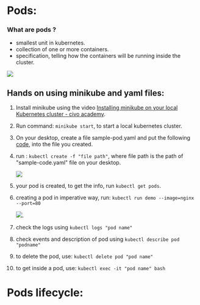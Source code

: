 # Pods:

### What are pods ?
- smallest unit in kubernetes.
- collection of one or more containers.
- specification, telling how the containers will be running inside the cluster.

![](https://github.com/prateek041/DevOps-90days/blob/main/resources/Kubernetes/Day-2-Kubernetes(Civo)/assets/pods.png)

## Hands on using minikube and yaml files:

1. Install minikube using the video [Installing minikube on your local Kubernetes cluster - civo academy](https://www.youtube.com/watch?v=HxPqUf1_bIk&list=PLhc-GEHI0F7_wsxeSNqniQqSforzp92mV&index=12).
2. Run command: `minikube start`, to start a local kubernetes cluster.
3. On your desktop, create a file sample-pod.yaml and put the following [code](), into the file you created.
4. run : `kubectl create -f "file path"`, where file path is the path of "sample-code.yaml" file on your desktop.

      ![](https://github.com/prateek041/DevOps-90days/blob/main/resources/Kubernetes/Day-2-Kubernetes(Civo)/assets/create-pod.png)

5. your pod is created, to get the info, run `kubectl get pods`.
6. creating a pod in imperative way, run: `kubectl run demo --image=nginx --port=80`

    ![](https://github.com/prateek041/DevOps-90days/blob/main/resources/Kubernetes/Day-2-Kubernetes(Civo)/assets/pods-imperative-way.png).
    
7. check the logs using `kubectl logs "pod name"`
8. check events and description of pod using `kubectl describe pod "podname"` 
9. to delete the pod, use: `kubectl delete pod "pod name"`
10. to get inside a pod, use: `kubectl exec -it "pod name" bash`

# Pods lifecycle:

